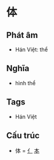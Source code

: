# 体

## Phát âm
* Hán Việt: thể

## Nghĩa
* hình thể

## Tags
* Hán Việt

## Cấu trúc
* 体 = [亻](亻.md) [本](本.md)

<script>window.HANZI_FIELD='体';</script>